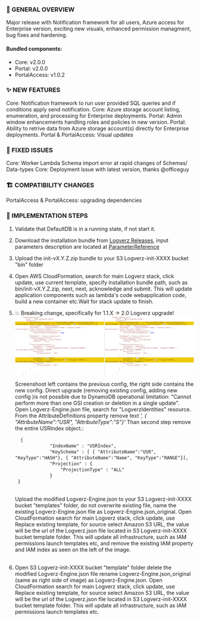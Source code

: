 ### 👀 GENERAL OVERVIEW
Major release with Notification framework for all users, Azure access for Enterprise version, exciting new visuals, enhanced permission managment, bug fixes and hardening. 
####  Bundled components:
*  Core: v2.0.0
*  Portal: v2.0.0
*  PortalAccess: v1.0.2

### ✨ NEW FEATURES
Core: Notification framework to run user provided SQL queries and if conditions apply send notification. 
Core: Azure storage account listing, enumeration, and processing for Enterprise deployments. 
Portal: Admin window enhancements handling roles and policies in new version. 
Portal: Ability to retrive data from Azure storage account(s) directly for Enterprise deployments.
Portal & PortalAccess: Visual updates


### 🐛 FIXED ISSUES
Core: Worker Lambda Schema import error at rapid changes of Schemas/ Data-types
Core: Deployment issue with latest version, thanks @officeguy

### 🏗️ COMPATIBILITY CHANGES
PortalAccess & PortalAccess: upgrading dependencies

### 🚀 IMPLEMENTATION STEPS

1. Validate that DefaultDB is in a running state, if not start it. 
   <br />
2. Download the installation bundle from [Logverz Releases](https://github.com/logleads/LogverzReleases/releases), 
   input parameters description are located at [ParameterReference](https://docs.logverz.io/docs/Getting%20Started/ParameterReference)
   <br />
3. Upload the init-vX.Y.Z.zip bundle to your S3 Logverz-init-XXXX bucket "bin" folder
   <br />
4. Open AWS CloudFormation, search for main Logverz stack, click update, use current template, specify installation bundle path,
   such as bin/init-vX.Y.Z.zip, next, next, acknowledge and submit. This will update application components such as lambda's code 
   webapplication code, build a new container etc.Wait for stack update to finish. 
   <br />
5. 💥 Breaking change, specifically for 1.1.X -> 2.0 Logverz upgrade! 
   ![image](https://github.com/logleads/LogverzReleases/blob/main/Docs/2.0%20upgrade.png) 
   
   Screenshoot left contains the previous config, the right side contains the new config. Direct upgrade (removing existing config, adding new config )is not possible due to DynamoDB operational limitation: "Cannot perform more than one GSI creation or deletion in a single update".
   <br />
   Open Logverz-Engine.json file, search for "LogverzIdentities" resource. From the AttributeDefinitions property remove text *', { "AttributeName":"USR", "AttributeType":"S"}'*
   Than second step remove the entire USRIndex object.:

         {
					"IndexName" : "USRIndex",
					"KeySchema" : [ { "AttributeName":"USR", "KeyType":"HASH"}, { "AttributeName":"Name", "KeyType":"RANGE"}],
					"Projection" : {
						"ProjectionType" : "ALL"
					}
		}
          
   <br />         
   Upload the modified Logverz-Engine.json to your S3 Logverz-init-XXXX bucket "templates" folder, do not overwrite existing file, name the existing Logverz-Engine.json file as Logverz-Engine.json_original. 
   Open CloudFormation search for main Logverz stack, click update, use Replace existing template,
   for source select Amazon S3 URL, the value will be the url of the Logverz.json file located in S3 Logverz-init-XXXX bucket template folder.
   This will update all infrastructure, such as IAM permissions launch templates etc, and remove the existing IAM property and IAM index as seen on the left of the image.
   <br />
   <br />
6. Open S3 Logverz-init-XXXX bucket "template" folder delete the modified Logverz-Engine.json file rename Logverz-Engine.json_original (same as right side of image) as Logverz-Engine.json.
   Open CloudFormation search for main Logverz stack, click update, use Replace existing template,
   for source select Amazon S3 URL, the value will be the url of the Logverz.json file located in S3 Logverz-init-XXXX bucket template folder.
   This will update all infrastructure, such as IAM permissions launch templates etc.